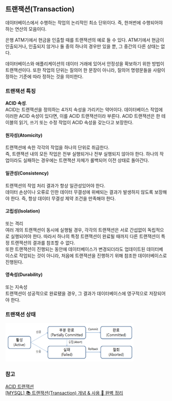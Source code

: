 ## 트랜잭션(Transaction)
데이터베이스에서 수행하는 작업의 논리적인 최소 단위이다. 즉, 한꺼번에 수행되어야 하는 연산의 모음이다. 

은행 ATM기에서 현금을 인출할 때를 트랜잭션의 예로 들 수 있다. ATM기에서 현금이 인출되거나, 인출되지 않거나 둘 중의 하나의 경우만 있을 뿐, 그 중간의 다른 상태는 없다.

데이터베이스와 애플리케이션의 데이터 거래에 있어서 안정성을 확보하기 위한 방법이 트랜잭션이다.
또한 작업의 단위는 질의어 한 문장이 아니라, 질의어 명령문들을 사람이 정하는 기준에 따라 정하는 것을 의미한다.

### 트랜잭션 특징
**ACID 속성**.<br>
ACID는 트랜잭션을 정의하는 4가지 속성을 가리키는 약어이다. 데이터베이스 작업에 이러한 ACID 속성이 있다면, 이를 ACID 트랜잭션이라 부른다. ACID 트랜잭션은 한 테이블의 읽기, 쓰기 또는 수정 작업이 ACID 속성을 갖는다고 보장한다.

#### 원자성(Atomicity)
트랜잭션에 속한 각각의 작업을 하나의 단위로 취급한다.<br>
즉, 트랜잭션 내의 모든 작업은 전부 실행되거나 전부 실행되지 않아야 한다. 하나의 작업이라도 실패하는 경우에는 트랜잭션 자체가 롤백되어 이전 상태로 돌아간다.

#### 일관성(Consistency)
트랜잭션의 작업 처리 결과가 항상 일관성있어야 한다.<br>
데이터 손상이나 오류로 인한 데이터 무결성에 위배되는 결과가 발생하지 않도록 보장해야 한다. 즉, 항상 데이터 무결성 제약 조건을 만족해야 한다.

#### 고립성(Isolation)
또는 격리<br>
여러 개의 트랜잭션이 동시에 실행될 경우, 각각의 트랜잭션은 서로 간섭없이 독립적으로 실행되어야 한다.
따라서 하나의 특정 트랜잭션이 완료될 때까지 다른 트랜잭션이 특정 트랜잭션의 결과를 참조할 수 없다.<br>
또한 트랜잭션이 진행되는 동안에 데이터베이스가 변경되더라도 업데이트된 데이터베이스로 작업되는 것이 아니라, 처음에 트랜잭션을 진행하기 위해 참조한 데이터베이스로 진행된다.


#### 영속성(Durability)
또는 지속성<br>
트랜잭션이 성공적으로 완료됐을 경우, 그 결과가 데이터베이스에 영구적으로 저장되어야 한다. 


### 트랜잭션 상태

<img src="../assets/transaction.png" style="width: 400px; height:120px;">


### 참고
[ACID 트랜잭션](https://www.databricks.com/kr/glossary/acid-transactions)<br>
[[MYSQL] 📚 트랜잭션(Transaction) 개념 & 사용 💯 완벽 정리](https://inpa.tistory.com/entry/MYSQL-%F0%9F%93%9A-%ED%8A%B8%EB%9E%9C%EC%9E%AD%EC%85%98Transaction-%EC%9D%B4%EB%9E%80-%F0%9F%92%AF-%EC%A0%95%EB%A6%AC)

